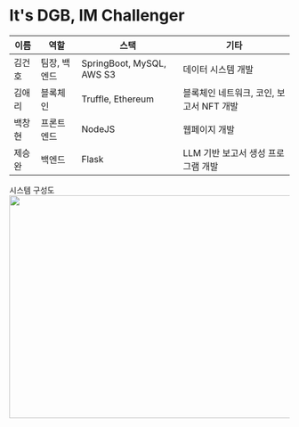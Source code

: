 # It's DGB, IM Challenger

| 이름   | 역할                  | 스택                       | 기타                               |
|---------|------------------------|-----------------------------|-----------------------------------|
| 김건호   | 팀장, 백엔드     | SpringBoot, MySQL, AWS S3  | 데이터 시스템 개발                |
| 김애리   | 블록체인    | Truffle, Ethereum          | 블록체인 네트워크, 코인, 보고서 NFT 개발 |
| 백창현   | 프론트엔드   | NodeJS                     | 웹페이지 개발                     |
| 제승완   | 백엔드       | Flask                       | LLM 기반 보고서 생성 프로그램 개발 |

시스템 구성도
<br/> <img src="https://i.postimg.cc/gkz9THzj/image.png" width="800" height="400">

